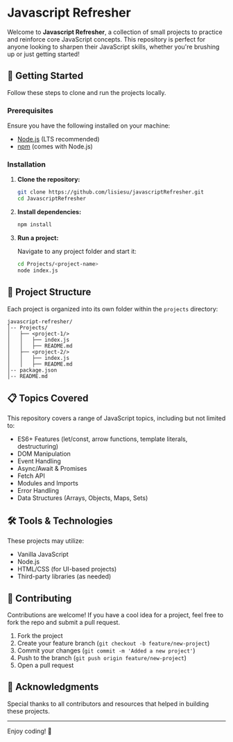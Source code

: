 # Javascript Refresher

Welcome to **Javascript Refresher**, a collection of small projects to practice and reinforce core JavaScript concepts. This repository is perfect for anyone looking to sharpen their JavaScript skills, whether you're brushing up or just getting started!

## 🚀 Getting Started

Follow these steps to clone and run the projects locally.

### Prerequisites

Ensure you have the following installed on your machine:

- [Node.js](https://nodejs.org/) (LTS recommended)
- [npm](https://www.npmjs.com/) (comes with Node.js)

### Installation

1. **Clone the repository:**

   ```bash
   git clone https://github.com/lisiesu/javascriptRefresher.git
   cd JavascriptRefresher
   ```

2. **Install dependencies:**

   ```bash
   npm install
   ```

3. **Run a project:**

   Navigate to any project folder and start it:

   ```bash
   cd Projects/<project-name>
   node index.js
   ```

## 📂 Project Structure

Each project is organized into its own folder within the `projects` directory:

```
javascript-refresher/
│-- Projects/
│   ├── <project-1/>
│   │   ├── index.js
│   │   ├── README.md
│   ├── <project-2/>
│   │   ├── index.js
│   │   ├── README.md
│-- package.json
│-- README.md
```

## 📋 Topics Covered

This repository covers a range of JavaScript topics, including but not limited to:

- ES6+ Features (let/const, arrow functions, template literals, destructuring)
- DOM Manipulation
- Event Handling
- Async/Await & Promises
- Fetch API
- Modules and Imports
- Error Handling
- Data Structures (Arrays, Objects, Maps, Sets)

## 🛠 Tools & Technologies

These projects may utilize:

- Vanilla JavaScript
- Node.js
- HTML/CSS (for UI-based projects)
- Third-party libraries (as needed)

## 🤝 Contributing

Contributions are welcome! If you have a cool idea for a project, feel free to fork the repo and submit a pull request.

1. Fork the project
2. Create your feature branch (`git checkout -b feature/new-project`)
3. Commit your changes (`git commit -m 'Added a new project'`)
4. Push to the branch (`git push origin feature/new-project`)
5. Open a pull request


## 🌟 Acknowledgments

Special thanks to all contributors and resources that helped in building these projects.

---

Enjoy coding! 🚀